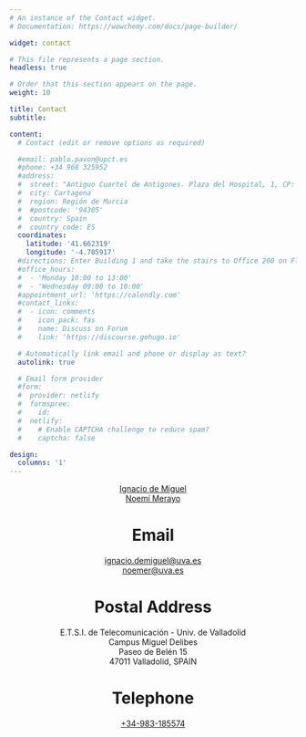 ```yaml
---
# An instance of the Contact widget.
# Documentation: https://wowchemy.com/docs/page-builder/

widget: contact

# This file represents a page section.
headless: true

# Order that this section appears on the page.
weight: 10

title: Contact
subtitle:

content:
  # Contact (edit or remove options as required)

  #email: pablo.pavon@upct.es
  #phone: +34 968 325952
  #address:
  #  street: "Antiguo Cuartel de Antigones. Plaza del Hospital, 1, CP: 30203"
  #  city: Cartagena
  #  region: Región de Murcia
  #  #postcode: '94305'
  #  country: Spain
  #  country_code: ES
  coordinates:
    latitude: '41.662319'
    longitude: '-4.705917'
  #directions: Enter Building 1 and take the stairs to Office 200 on Floor 2
  #office_hours:
  #  - 'Monday 10:00 to 13:00'
  #  - 'Wednesday 09:00 to 10:00'
  #appointment_url: 'https://calendly.com'
  #contact_links:
  #  - icon: comments
  #    icon_pack: fas
  #    name: Discuss on Forum
  #    link: 'https://discourse.gohugo.io'

  # Automatically link email and phone or display as text?
  autolink: true

  # Email form provider
  #form:
  #  provider: netlify
  #  formspree:
  #    id:
  #  netlify:
  #    # Enable CAPTCHA challenge to reduce spam?
  #    captcha: false

design:
  columns: '1'
---
```


<div style="text-align: center"> 
<a href="mailto:ignacio.demiguel@uva.es">Ignacio de Miguel</a><br>
<a href="mailto:noemer@uva.es">Noemí Merayo</a>
<h1>Email</h1>
<a href="mailto:ignacio.demiguel@uva.es">ignacio.demiguel@uva.es</a><br>
<a href="mailto:noemer@uva.es">noemer@uva.es</a>
<h1>Postal Address</h1>
<div>
E.T.S.I. de Telecomunicación - Univ. de Valladolid<br>
Campus Miguel Delibes<br>
Paseo de Belén 15<br>
47011 Valladolid, SPAIN
</div>
<h1>Telephone</h1>
<a href="tel:+34983185574">+34-983-185574</a>
</div>

